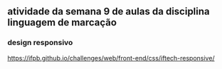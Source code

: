 ## atividade da semana 9 de aulas da disciplina linguagem de marcação
### design responsivo
https://ifpb.github.io/challenges/web/front-end/css/iftech-responsive/
